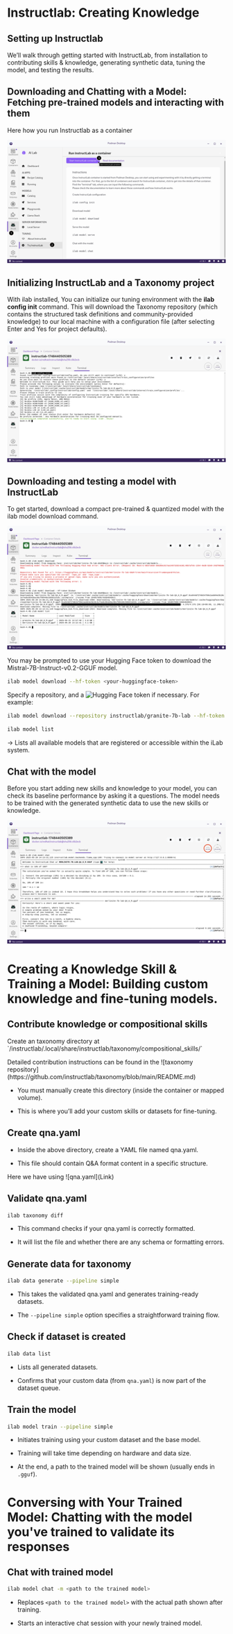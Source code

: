 <h1>Instructlab: Creating Knowledge</h1>
<p><h2>Setting up Instructlab</h2></p>

<p>We’ll walk through getting started with InstructLab, from installation to contributing skills & knowledge, generating synthetic data, tuning the model, and testing the results.</p>

<h2>Downloading and Chatting with a Model: Fetching pre-trained models and interacting with them</h2>

Here how you run Instructlab as a container

![1](https://github.com/shrepati/DevConf.CZ2025/blob/main/Execution/2.1.png)

<h2>Initializing InstructLab and a Taxonomy project</h2>

With ilab installed, You can initialize our tuning environment with the **ilab config init** command. This will download the Taxonomy repository (which contains the structured task definitions and community-provided knowledge) to our local machine with a configuration file (after selecting Enter and Yes for project defaults).

![2](https://github.com/shrepati/DevConf.CZ2025/blob/main/Execution/2.2.png)

<h2>Downloading and testing a model with InstructLab</h2>

To get started, download a compact pre-trained & quantized model with the ilab model download command.

![3](https://github.com/shrepati/DevConf.CZ2025/blob/main/Execution/2.3.png)


You may be prompted to use your Hugging Face token to download the Mistral-7B-Instruct-v0.2-GGUF model.

```bash
ilab model download --hf-token <your-huggingface-token>
```

Specify a repository, and a ![Hugging Face token](https://huggingface.co/docs/hub/en/security-tokens) if necessary. For example:

```bash
ilab model download --repository instructlab/granite-7b-lab --hf-token <your-huggingface-token>
```

```bash
ilab model list
```
→ Lists all available models that are registered or accessible within the iLab system.

<h2>Chat with the model</h2>

Before you start adding new skills and knowledge to your model, you can check its baseline performance by asking it a questions. The model needs to be trained with the generated synthetic data to use the new skills or knowledge.

![4](https://github.com/shrepati/DevConf.CZ2025/blob/main/Execution/2.4.png)



<h1>Creating a Knowledge Skill & Training a Model: Building custom knowledge and fine-tuning models.</h1>

<h2>Contribute knowledge or compositional skills</h2>

<p>Create an taxonomy directory at `/instructlab/.local/share/instructlab/taxonomy/compositional_skills/`</p>
<p>Detailed contribution instructions can be found in the ![taxonomy repository](https://github.com/instructlab/taxonomy/blob/main/README.md)</p>

- You must manually create this directory (inside the container or mapped volume).

- This is where you’ll add your custom skills or datasets for fine-tuning.

<h2>Create qna.yaml</h2>

- Inside the above directory, create a YAML file named qna.yaml.

- This file should contain Q&A format content in a specific structure.

 <p> Here we have using ![qna.yaml](Link)</p>

<h2>Validate qna.yaml</h2>

```bash
ilab taxonomy diff
```

- This command checks if your qna.yaml is correctly formatted.

- It will list the file and whether there are any schema or formatting errors.

<h2> Generate data for taxonomy</h2>

```bash
ilab data generate --pipeline simple
```

- This takes the validated qna.yaml and generates training-ready datasets.

- The `--pipeline simple` option specifies a straightforward training flow.

<h2>Check if dataset is created</h2>

```bash
ilab data list
```

- Lists all generated datasets.

- Confirms that your custom data (from `qna.yaml`) is now part of the dataset queue.

<h2>Train the model</h2>

```bash
ilab model train --pipeline simple
```

- Initiates training using your custom dataset and the base model.

- Training will take time depending on hardware and data size.

- At the end, a path to the trained model will be shown (usually ends in `.gguf`).


<h1>Conversing with Your Trained Model: Chatting with the model you've trained to validate its responses</h1>

<h2>Chat with trained model</h2>

```bash
ilab model chat -m <path to the trained model>
```

- Replaces `<path to the trained model>` with the actual path shown after training.

- Starts an interactive chat session with your newly trained model.

